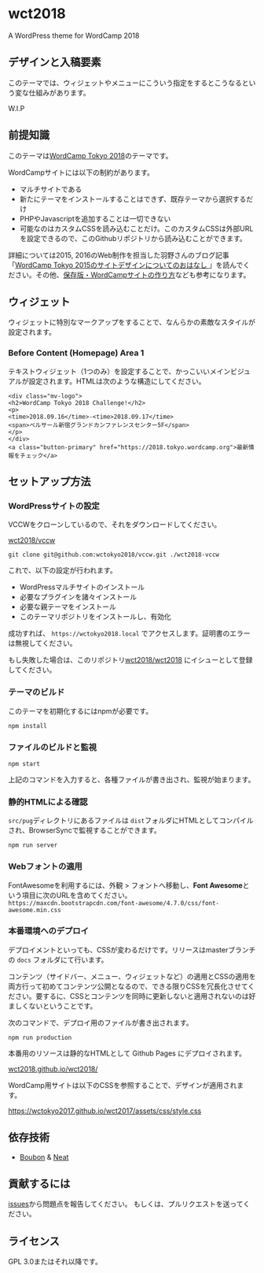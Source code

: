 # wct2018

A WordPress theme for WordCamp 2018

## デザインと入稿要素

このテーマでは、ウィジェットやメニューにこういう指定をするとこうなるという変な仕組みがあります。

W.I.P


## 前提知識

このテーマは[WordCamp Tokyo 2018](https://2018.tokyo.wordcamp.org)のテーマです。

WordCampサイトには以下の制約があります。

- マルチサイトである
- 新たにテーマをインストールすることはできず、既存テーマから選択するだけ
- PHPやJavascriptを追加することは一切できない
- 可能なのはカスタムCSSを読み込むことだけ。このカスタムCSSは外部URLを設定できるので、このGithubリポジトリから読み込むことができます。

詳細については2015, 2016のWeb制作を担当した羽野さんのブログ記事「[WordCamp Tokyo 2015のサイトデザインについてのおはなし ](https://www.asknode.net/wordcamp-tokyo-2015-theme-design/)」を読んでください。その他、[保存版・WordCampサイトの作り方](https://capitalp.jp/2017/09/21/how-to-make-wordcamp-site/)なども参考になります。

## ウィジェット

ウィジェットに特別なマークアップをすることで、なんらかの素敵なスタイルが設定されます。

### Before Content (Homepage) Area 1

テキストウィジェット（1つのみ）を設定することで、かっこいいメインビジュアルが設定されます。HTMLは次のような構造にしてください。

```
<div class="mv-logo">
<h2>WordCamp Tokyo 2018 Challenge!</h2>
<p>
<time>2018.09.16</time>-<time>2018.09.17</time>
<span>ベルサール新宿グランドカンファレンスセンター5F</span>
</p>
</div>
<a class="button-primary" href="https://2018.tokyo.wordcamp.org">最新情報をチェック</a>
```

## セットアップ方法

### WordPressサイトの設定

VCCWをクローンしているので、それをダウンロードしてください。

[wct2018/vccw](https://github.com/wct2018/vccw)

```
git clone git@github.com:wctokyo2018/vccw.git ./wct2018-vccw
```

これで、以下の設定が行われます。

- WordPressマルチサイトのインストール
- 必要なプラグインを諸々インストール
- 必要な親テーマをインストール
- このテーマリポジトリをインストールし、有効化

成功すれば、 `https://wctokyo2018.local` でアクセスします。証明書のエラーは無視してください。

もし失敗した場合は、このリポジトリ[wct2018/wct2018](https://github.com/wct2018/wct2018/issues) にイシューとして登録してください。

### テーマのビルド

このテーマを初期化するにはnpmが必要です。

```
npm install
```

### ファイルのビルドと監視

```
npm start
```

上記のコマンドを入力すると、各種ファイルが書き出され、監視が始まります。

### 静的HTMLによる確認

`src/pug`ディレクトリにあるファイルは `dist`フォルダにHTMLとしてコンパイルされ、BrowserSyncで監視することができます。

```
npm run server
```

### Webフォントの適用

FontAwesomeを利用するには、外観 > フォントへ移動し、**Font Awesome**という項目に次のURLを含めてください。`https://maxcdn.bootstrapcdn.com/font-awesome/4.7.0/css/font-awesome.min.css`

### 本番環境へのデプロイ

デプロイメントといっても、CSSが変わるだけです。リリースはmasterブランチの `docs` フォルダにて行います。

コンテンツ（サイドバー、メニュー、ウィジェットなど）の適用とCSSの適用を両方行って初めてコンテンツ公開となるので、できる限りCSSを冗長化させてください。要するに、CSSとコンテンツを同時に更新しないと適用されないのは好ましくないということです。

次のコマンドで、デプロイ用のファイルが書き出されます。

```
npm run production
```

本番用のリソースは静的なHTMLとして Github Pages にデプロイされます。

[wct2018.github.io/wct2018/](https://wct2018.github.io/wct2017/)

WordCamp用サイトは以下のCSSを参照することで、デザインが適用されます。

https://wctokyo2017.github.io/wct2017/assets/css/style.css

## 依存技術

- [Boubon](http://bourbon.io) & [Neat](http://neat.bourbon.io)

## 貢献するには

[issues](https://github.com/wct2018/wct2018/issues)から問題点を報告してください。
もしくは、プルリクエストを送ってください。

## ライセンス

GPL 3.0またはそれ以降です。

